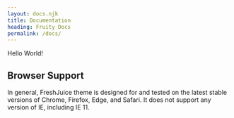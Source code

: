 ```yaml
---
layout: docs.njk
title: Documentation
heading: Fruity Docs
permalink: /docs/
---
```


Hello World!

## Browser Support

In general, FreshJuice theme is designed for and tested on the latest stable versions of Chrome, Firefox, Edge, and Safari. It does not support any version of IE, including IE 11.

